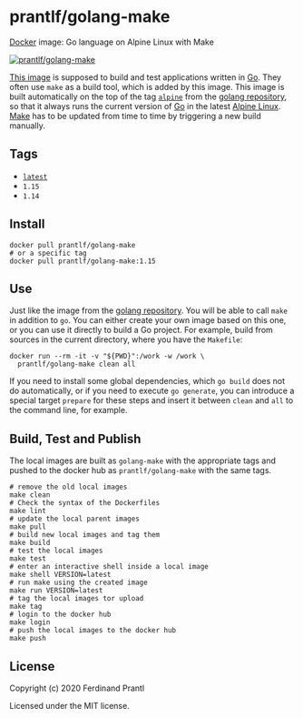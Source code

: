# prantlf/golang-make

[Docker] image: Go language on Alpine Linux with Make

[![prantlf/golang-make](http://dockeri.co/image/prantlf/golang-make)](https://hub.docker.com/repository/docker/prantlf/golang-make/)

[This image] is supposed to build and test applications written in [Go]. They often use `make` as a build tool, which is added by this image. This image is built automatically on the top of the tag [`alpine`] from the [golang repository], so that it always runs the current version of [Go] in the latest [Alpine Linux]. [Make] has to be updated from time to time by triggering a new build manually.

## Tags

- [`latest`]
- `1.15`
- `1.14`

## Install

    docker pull prantlf/golang-make
    # or a specific tag
    docker pull prantlf/golang-make:1.15

## Use

Just like the image from the [golang repository]. You will be able to call `make` in addition to `go`. You can either create your own image based on this one, or you can use it directly to build a Go project. For example, build from sources in the current directory, where you have the `Makefile`:

    docker run --rm -it -v "${PWD}":/work -w /work \
      prantlf/golang-make clean all

If you need to install some global dependencies, which `go build` does not do automatically, or if you need to execute `go generate`, you can introduce a special target `prepare` for these steps and insert it between `clean` and `all` to the command line, for example.

## Build, Test and Publish

The local images are built as `golang-make` with the appropriate tags and pushed to the docker hub as `prantlf/golang-make` with the same tags.

    # remove the old local images
    make clean
    # Check the syntax of the Dockerfiles
    make lint
    # update the local parent images
    make pull
    # build new local images and tag them
    make build
    # test the local images
    make test
    # enter an interactive shell inside a local image
    make shell VERSION=latest
    # run make using the created image
    make run VERSION=latest
    # tag the local images tor upload
    make tag
    # login to the docker hub
    make login
    # push the local images to the docker hub
    make push

## License

Copyright (c) 2020 Ferdinand Prantl

Licensed under the MIT license.

[Docker]: https://www.docker.com/
[This image]: https://hub.docker.com/repository/docker/prantlf/golang-make
[`alpine`]: https://hub.docker.com/_/golang?tab=tags
[`latest`]: https://hub.docker.com/repository/docker/prantlf/golang-make/tags
[Go]: https://golang.org/
[golang repository]: https://hub.docker.com/_/golang
[Make]: https://www.gnu.org/software/make/
[Alpine Linux]: https://alpinelinux.org/
